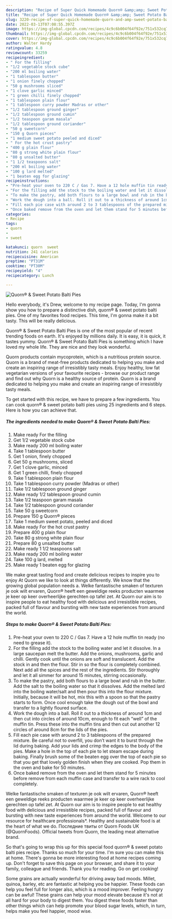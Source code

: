 ```yaml
---
description: "Recipe of Super Quick Homemade Quorn® &amp;amp; Sweet Potato Balti Pies"
title: "Recipe of Super Quick Homemade Quorn® &amp;amp; Sweet Potato Balti Pies"
slug: 3220-recipe-of-super-quick-homemade-quorn-and-amp-sweet-potato-balti-pies
date: 2022-03-13T07:08:55.397Z
image: https://img-global.cpcdn.com/recipes/4c9c6b004f64f92e/751x532cq70/quorn-sweet-potato-balti-pies-recipe-main-photo.jpg
thumbnail: https://img-global.cpcdn.com/recipes/4c9c6b004f64f92e/751x532cq70/quorn-sweet-potato-balti-pies-recipe-main-photo.jpg
cover: https://img-global.cpcdn.com/recipes/4c9c6b004f64f92e/751x532cq70/quorn-sweet-potato-balti-pies-recipe-main-photo.jpg
author: Walter Hardy
ratingvalue: 4.8
reviewcount: 33259
recipeingredient:
- " For the filling"
- "1/2 vegetable stock cube"
- "200 ml boiling water"
- "1 tablespoon butter"
- "1 onion finely chopped"
- "50 g mushrooms sliced"
- "1 clove garlic minced"
- "1 green chilli finely chopped"
- "1 tablespoon plain flour"
- "1 tablespoon curry powder Madras or other"
- "1/2 tablespoon ground ginger"
- "1/2 tablespoon ground cumin"
- "1/2 teaspoon garam masala"
- "1/2 tablespoon ground coriander"
- "50 g sweetcorn"
- "150 g Quorn pieces"
- "1 medium sweet potato peeled and diced"
- " For the hot crust pastry"
- "400 g plain flour"
- "80 g strong white plain flour"
- "80 g unsalted butter"
- "1 1/2 teaspoons salt"
- "200 ml boiling water"
- "100 g lard melted"
- "1 beaten egg for glazing"
recipeinstructions:
- "Pre-heat your oven to 220 C / Gas 7. Have a 12 hole muffin tin ready (no need to grease it)."
- "For the filling add the stock to the boiling water and let it dissolve. In a large saucepan melt the butter. Add the onions, mushrooms, garlic and chilli. Gently cook until the onions are soft and translucent. Add the stock in and then the flour. Stir in so the flour is completely combined. Next add all the spices and the rest of the ingredients. Stir thoroughly and let it all simmer for around 15 minutes, stirring occasionally."
- "To make the pastry, add both flours to a large bowl and rub in the butter. Add the salt to the boiling water so that it dissolves. Add the melted lard into the boiling water/salt and then pour this into the flour mixture. Initially, because it will be hot, mix this with a spoon so that the pastry starts to form. Once cool enough take the dough out of the bowl and transfer to a lightly floured surface."
- "Work the dough into a ball. Roll it out to a thickness of around 1cm and then cut into circles of around 10cm, enough to fit each “well” of the muffin tin. Press these into the muffin tins and then cut out another 12 circles of around 8cm for the lids of the pies."
- "Fill each pie case with around 2 to 3 tablespoons of the prepared mixture. Be careful not to overfill, you don’t want it to burst through the lid during baking. Add your lids and crimp the edges to the body of the pies. Make a hole in the top of each pie to let steam escape during baking. Finally brush some of the beaten egg over the top of each pie so that you get that lovely golden finish when they are cooked. Pop them in the oven and bake for 50 minutes."
- "Once baked remove from the oven and let them stand for 5 minutes before remove from each muffin case and transfer to a wire rack to cool completely."
categories:
- Recipe
tags:
- quorn
- 
- sweet

katakunci: quorn  sweet 
nutrition: 241 calories
recipecuisine: American
preptime: "PT31M"
cooktime: "PT30M"
recipeyield: "4"
recipecategory: Lunch

---
```



![Quorn® &amp; Sweet Potato Balti Pies](https://img-global.cpcdn.com/recipes/4c9c6b004f64f92e/751x532cq70/quorn-sweet-potato-balti-pies-recipe-main-photo.jpg)

Hello everybody, it's Drew, welcome to my recipe page. Today, I'm gonna show you how to prepare a distinctive dish, quorn® &amp; sweet potato balti pies. One of my favorites food recipes. This time, I'm gonna make it a bit tasty. This will be really delicious.

Quorn® &amp; Sweet Potato Balti Pies is one of the most popular of recent trending foods on earth. It's enjoyed by millions daily. It is easy, it is quick, it tastes yummy. Quorn® &amp; Sweet Potato Balti Pies is something which I have loved my whole life. They are nice and they look wonderful.

Quorn products contain mycoprotein, which is a nutritious protein source. Quorn is a brand of meat-free products dedicated to helping you make and create an inspiring range of irresistibly tasty meals. Enjoy healthy, low fat vegetarian versions of your favourite recipes - browse our product range and find out why Quorn is a healthy source of protein. Quorn is a brand dedicated to helping you make and create an inspiring range of irresistibly tasty meals.


To get started with this recipe, we have to prepare a few ingredients. You can cook quorn® &amp; sweet potato balti pies using 25 ingredients and 6 steps. Here is how you can achieve that.

<!--inarticleads1-->

##### The ingredients needed to make Quorn® &amp; Sweet Potato Balti Pies:

1. Make ready  For the filling
1. Get 1/2 vegetable stock cube
1. Make ready 200 ml boiling water
1. Take 1 tablespoon butter
1. Get 1 onion, finely chopped
1. Get 50 g mushrooms, sliced
1. Get 1 clove garlic, minced
1. Get 1 green chilli, finely chopped
1. Take 1 tablespoon plain flour
1. Take 1 tablespoon curry powder (Madras or other)
1. Take 1/2 tablespoon ground ginger
1. Make ready 1/2 tablespoon ground cumin
1. Take 1/2 teaspoon garam masala
1. Take 1/2 tablespoon ground coriander
1. Take 50 g sweetcorn
1. Prepare 150 g Quorn® pieces
1. Take 1 medium sweet potato, peeled and diced
1. Make ready  For the hot crust pastry
1. Prepare 400 g plain flour
1. Take 80 g strong white plain flour
1. Prepare 80 g unsalted butter
1. Make ready 1 1/2 teaspoons salt
1. Make ready 200 ml boiling water
1. Take 100 g lard, melted
1. Make ready 1 beaten egg for glazing


We make great tasting food and create delicious recipes to inspire you to enjoy At Quorn we like to look at things differently. We know that the growing global population needs a. Welke fantastische smaken of texturen je ook wilt ervaren, Quorn® heeft een geweldige reeks producten waarmee je keer op keer overheerlijke gerechten op tafel zet. At Quorn our aim is to inspire people to eat healthy food with delicious and irresistible recipes, packed full of flavour and bursting with new taste experiences from around the world. 

<!--inarticleads2-->

##### Steps to make Quorn® &amp; Sweet Potato Balti Pies:

1. Pre-heat your oven to 220 C / Gas 7. Have a 12 hole muffin tin ready (no need to grease it).
1. For the filling add the stock to the boiling water and let it dissolve. In a large saucepan melt the butter. Add the onions, mushrooms, garlic and chilli. Gently cook until the onions are soft and translucent. Add the stock in and then the flour. Stir in so the flour is completely combined. Next add all the spices and the rest of the ingredients. Stir thoroughly and let it all simmer for around 15 minutes, stirring occasionally.
1. To make the pastry, add both flours to a large bowl and rub in the butter. Add the salt to the boiling water so that it dissolves. Add the melted lard into the boiling water/salt and then pour this into the flour mixture. Initially, because it will be hot, mix this with a spoon so that the pastry starts to form. Once cool enough take the dough out of the bowl and transfer to a lightly floured surface.
1. Work the dough into a ball. Roll it out to a thickness of around 1cm and then cut into circles of around 10cm, enough to fit each “well” of the muffin tin. Press these into the muffin tins and then cut out another 12 circles of around 8cm for the lids of the pies.
1. Fill each pie case with around 2 to 3 tablespoons of the prepared mixture. Be careful not to overfill, you don’t want it to burst through the lid during baking. Add your lids and crimp the edges to the body of the pies. Make a hole in the top of each pie to let steam escape during baking. Finally brush some of the beaten egg over the top of each pie so that you get that lovely golden finish when they are cooked. Pop them in the oven and bake for 50 minutes.
1. Once baked remove from the oven and let them stand for 5 minutes before remove from each muffin case and transfer to a wire rack to cool completely.


Welke fantastische smaken of texturen je ook wilt ervaren, Quorn® heeft een geweldige reeks producten waarmee je keer op keer overheerlijke gerechten op tafel zet. At Quorn our aim is to inspire people to eat healthy food with delicious and irresistible recipes, packed full of flavour and bursting with new taste experiences from around the world. Welcome to our resource for healthcare professionals*. Healthy and sustainable food is at the heart of what we do. Последние твиты от Quorn Foods UK (@QuornFoods). Official tweets from Quorn, the leading meat alternative brand. 

So that's going to wrap this up for this special food quorn® &amp; sweet potato balti pies recipe. Thanks so much for your time. I'm sure you can make this at home. There's gonna be more interesting food at home recipes coming up. Don't forget to save this page on your browser, and share it to your family, colleague and friends. Thank you for reading. Go on get cooking!

Some grains are actually wonderful for driving away bad moods. Millet, quinoa, barley, etc are fantastic at helping you be happier. These foods can help you feel full for longer also, which is a mood improver. Feeling hungry can be awful! These grains can help your mood elevate because it's not at all hard for your body to digest them. You digest these foods faster than other things which can help promote your blood sugar levels, which, in turn, helps make you feel happier, mood wise.
